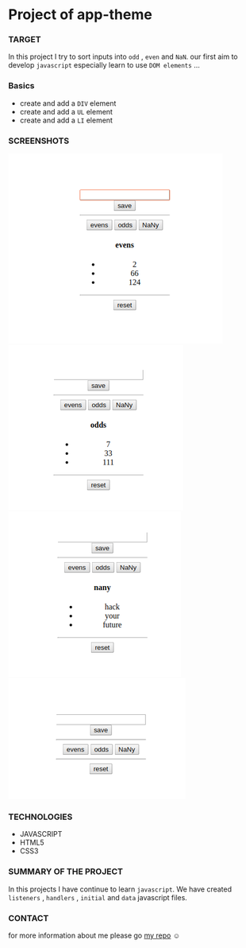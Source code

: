 # Project of app-theme
### TARGET
In this project I try to sort inputs into `odd` , `even` and `NaN`. our first aim to develop `javascript` especially learn to use  `DOM elements` ...
### Basics
- create and add a `DIV` element
- create and add a `UL` element
- create and add a `LI` element

### SCREENSHOTS
![](https://github.com/feridunAKYOL/feridunakyol.github.io/blob/master/1.png)
![](https://github.com/feridunAKYOL/feridunakyol.github.io/blob/master/2.png)
![](https://github.com/feridunAKYOL/feridunakyol.github.io/blob/master/3.png)
![](https://github.com/feridunAKYOL/feridunakyol.github.io/blob/master/4.png)

### TECHNOLOGIES
- JAVASCRIPT 
- HTML5
- CSS3

### SUMMARY OF THE PROJECT
In this projects I have continue to learn `javascript`. We have created `listeners` , `handlers` , `initial` and `data` javascript files. 

### CONTACT
for more information about me please go [my repo](https://github.com/feridunAKYOL/feridunakyol.github.io) :relaxed: 
